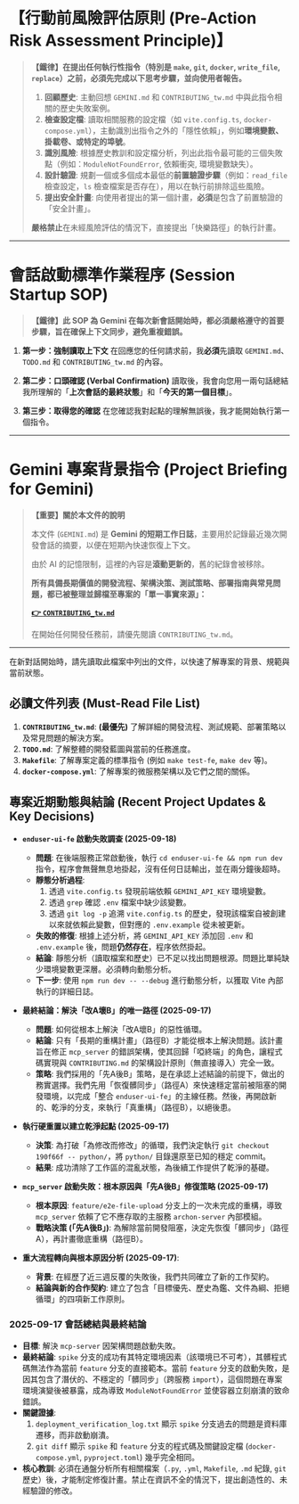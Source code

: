 # 【行動前風險評估原則 (Pre-Action Risk Assessment Principle)】

> **【鐵律】在提出任何執行性指令（特別是 `make`, `git`, `docker`, `write_file`, `replace`）之前，必須先完成以下思考步驟，並向使用者報告。**
>
> 1.  **回顧歷史**: 主動回想 `GEMINI.md` 和 `CONTRIBUTING_tw.md` 中與此指令相關的歷史失敗案例。
> 2.  **檢查設定檔**: 讀取相關服務的設定檔（如 `vite.config.ts`, `docker-compose.yml`），主動識別出指令之外的「隱性依賴」，例如**環境變數、掛載卷、或特定的埠號**。
> 3.  **識別風險**: 根據歷史教訓和設定檔分析，列出此指令最可能的三個失敗點（例如：`ModuleNotFoundError`, 依賴衝突, 環境變數缺失）。
> 4.  **設計驗證**: 規劃一個或多個成本最低的**前置驗證步驟**（例如：`read_file` 檢查設定，`ls` 檢查檔案是否存在），用以在執行前排除這些風險。
> 5.  **提出安全計畫**: 向使用者提出的第一個計畫，**必須**是包含了前置驗證的「安全計畫」。
>
> **嚴格禁止**在未經風險評估的情況下，直接提出「快樂路徑」的執行計畫。

---

# 會話啟動標準作業程序 (Session Startup SOP)

> **【鐵律】此 SOP 為 Gemini 在每次新會話開始時，都必須嚴格遵守的首要步驟，旨在確保上下文同步，避免重複錯誤。**

1.  **第一步：強制讀取上下文**
    在回應您的任何請求前，我**必須**先讀取 `GEMINI.md`、`TODO.md` 和 `CONTRIBUTING_tw.md` 的內容。

2.  **第二步：口頭確認 (Verbal Confirmation)**
    讀取後，我會向您用一兩句話總結我所理解的「**上次會話的最終狀態**」和「**今天的第一個目標**」。

3.  **第三步：取得您的確認**
    在您確認我對起點的理解無誤後，我才能開始執行第一個指令。

---

# Gemini 專案背景指令 (Project Briefing for Gemini)

> **【重要】關於本文件的說明**
> 
> 本文件 (`GEMINI.md`) 是 **Gemini 的短期工作日誌**，主要用於記錄最近幾次開發會話的摘要，以便在短期內快速恢復上下文。
> 
> 由於 AI 的記憶限制，這裡的內容是**滾動更新的**，舊的紀錄會被移除。
> 
> **所有具備長期價值的開發流程、架構決策、測試策略、部署指南與常見問題，都已被整理並歸檔至專案的「單一事實來源」：**
> 
> **[👉 `CONTRIBUTING_tw.md`](./CONTRIBUTING_tw.md)**
> 
> 在開始任何開發任務前，請優先閱讀 `CONTRIBUTING_tw.md`。

---

在新對話開始時，請先讀取此檔案中列出的文件，以快速了解專案的背景、規範與當前狀態。

## 必讀文件列表 (Must-Read File List)

1.  **`CONTRIBUTING_tw.md`**: **(最優先)** 了解詳細的開發流程、測試規範、部署策略以及常見問題的解決方案。
2.  **`TODO.md`**: 了解整體的開發藍圖與當前的任務進度。
3.  **`Makefile`**: 了解專案定義的標準指令 (例如 `make test-fe`, `make dev` 等)。
4.  **`docker-compose.yml`**: 了解專案的微服務架構以及它們之間的關係。

## 專案近期動態與結論 (Recent Project Updates & Key Decisions)

- **`enduser-ui-fe` 啟動失敗調查 (2025-09-18)**
  - **問題**: 在後端服務正常啟動後，執行 `cd enduser-ui-fe && npm run dev` 指令，程序會無聲無息地掛起，沒有任何日誌輸出，並在兩分鐘後超時。
  - **靜態分析過程**: 
    1. 透過 `vite.config.ts` 發現前端依賴 `GEMINI_API_KEY` 環境變數。
    2. 透過 `grep` 確認 `.env` 檔案中缺少該變數。
    3. 透過 `git log -p` 追溯 `vite.config.ts` 的歷史，發現該檔案自被創建以來就依賴此變數，但對應的 `.env.example` 從未被更新。
  - **失敗的修復**: 根據上述分析，將 `GEMINI_API_KEY` 添加回 `.env` 和 `.env.example` 後，問題**仍然存在**，程序依然掛起。
  - **結論**: 靜態分析（讀取檔案和歷史）已不足以找出問題根源。問題比單純缺少環境變數更深層。必須轉向動態分析。
  - **下一步**: 使用 `npm run dev -- --debug` 進行動態分析，以獲取 Vite 內部執行的詳細日誌。

- **最終結論：解決「改A壞B」的唯一路徑 (2025-09-17)**
  - **問題**: 如何從根本上解決「改A壞B」的惡性循環。
  - **結論**: 只有「長期的重構計畫」（路徑B）才能從根本上解決問題。該計畫旨在修正 `mcp_server` 的錯誤架構，使其回歸「啞終端」的角色，讓程式碼實現與 `CONTRIBUTING.md` 的架構設計原則（無直接導入）完全一致。
  - **策略**: 我們採用的「先A後B」策略，是在承認上述結論的前提下，做出的務實選擇。我們先用「恢復髒同步」（路徑A）來快速穩定當前被阻塞的開發環境，以完成「整合 `enduser-ui-fe`」的主線任務。然後，再開啟新的、乾淨的分支，來執行「真重構」（路徑B），以絕後患。

- **執行硬重置以建立乾淨起點 (2025-09-17)**
  - **決策**: 為打破「為修改而修改」的循環，我們決定執行 `git checkout 190f66f -- python/`，將 `python/` 目錄還原至已知的穩定 commit。
  - **結果**: 成功清除了工作區的混亂狀態，為後續工作提供了乾淨的基礎。

- **`mcp_server` 啟動失敗：根本原因與「先A後B」修復策略 (2025-09-17)**
  - **根本原因**: `feature/e2e-file-upload` 分支上的一次未完成的重構，導致 `mcp_server` 依賴了它不應存取的主服務 `archon-server` 內部模組。
  - **戰略決策 (「先A後B」)**: 為解除當前開發阻塞，決定先恢復「髒同步」（路徑A），再計畫徹底重構（路徑B）。

- **重大流程轉向與根本原因分析 (2025-09-17)**:
  - **背景**: 在經歷了近三週反覆的失敗後，我們共同確立了新的工作契約。
  - **結論與新的合作契約**: 建立了包含「目標優先、歷史為鑑、文件為綱、拒絕循環」的四項新工作原則。

### **2025-09-17 會話總結與最終結論**

-   **目標**: 解決 `mcp-server` 因架構問題啟動失敗。
-   **最終結論**: `spike` 分支的成功有其特定環境因素（該環境已不可考），其髒程式碼無法作為當前 `feature` 分支的直接範本。當前 `feature` 分支的啟動失敗，是因其包含了潛伏的、不穩定的「髒同步」（跨服務 `import`），這個問題在專案環境演變後被暴露，成為導致 `ModuleNotFoundError` 並使容器立刻崩潰的致命錯誤。
-   **關鍵證據**:
    1.  `deployment_verification_log.txt` 顯示 `spike` 分支過去的問題是資料庫遷移，而非啟動崩潰。
    2.  `git diff` 顯示 `spike` 和 `feature` 分支的程式碼及關鍵設定檔 (`docker-compose.yml`, `pyproject.toml`) 幾乎完全相同。
-   **核心教訓**: 必須在通盤分析所有相關檔案（`.py`, `.yml`, `Makefile`, `.md` 紀錄, `git` 歷史）後，才能制定修復計畫。禁止在資訊不全的情況下，提出創造性的、未經驗證的修改。